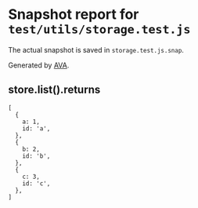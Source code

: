 # Snapshot report for `test/utils/storage.test.js`

The actual snapshot is saved in `storage.test.js.snap`.

Generated by [AVA](https://ava.li).

## store.list().returns

    [
      {
        a: 1,
        id: 'a',
      },
      {
        b: 2,
        id: 'b',
      },
      {
        c: 3,
        id: 'c',
      },
    ]
